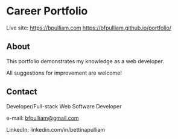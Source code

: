 # Career Portfolio

Live site: https://bpulliam.com 
https://bfpulliam.github.io/portfolio/

## About

This portfolio demonstrates my knowledge as a web developer.

All suggestions for improvement are welcome!

## Contact
Developer/Full-stack Web Software Developer

e-mail: bfpulliam@gmail.com

LinkedIn: linkedin.com/in/bettinapulliam


